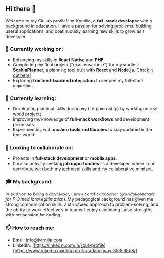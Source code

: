 ## Hi there 👋

Welcome to my GitHub profile! I'm Kornilia, a **full-stack developer** with a background in education. I have a passion for solving problems, building useful applications, and continuously learning new skills to grow as a developer.

### 🔭 Currently working on:
- Enhancing my skills in **React Native** and **PHP**.
- Completing my final project ("examensarbete") for my studies: **SophiaPlanner**, a planning tool built with **React** and **Node.js**. [Check it out here!](https://github.com/SophiaKornilia/sophiaPlanner)  
- Exploring **frontend-backend integration** to deepen my full-stack expertise.

### 🌱 Currently learning:
- Developing practical skills during my LIA (internship) by working on real-world projects.
- Improving my knowledge of **full-stack workflows** and development processes.
- Experimenting with **modern tools and libraries** to stay updated in the tech world.

### 👯 Looking to collaborate on:
- Projects in **full-stack development** or **mobile apps**.
- I'm also actively seeking **job opportunities** as a developer, where I can contribute with both my technical skills and my collaborative mindset.

### 🎓 My background:
In addition to being a developer, I am a certified teacher (*grundskolelärare för F-3 med lärarlegitimation*). My pedagogical background has given me strong communication skills, a structured approach to problem-solving, and the ability to work effectively in teams. I enjoy combining these strengths with my passion for coding.

### 📫 How to reach me:
- Email: [info@kornilia.com](mailto:info@kornilia.com)
- LinkedIn: [https://linkedin.com/in/your-profile](https://www.linkedin.com/in/kornilia-adabugday-353695b8/)


